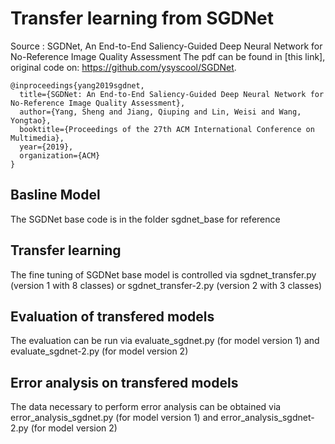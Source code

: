 # Transfer learning from SGDNet

Source : SGDNet, An End-to-End Saliency-Guided Deep Neural Network for  No-Reference Image Quality Assessment
The pdf can be found in [this link], original code on: https://github.com/ysyscool/SGDNet.
```
@inproceedings{yang2019sgdnet,
  title={SGDNet: An End-to-End Saliency-Guided Deep Neural Network for No-Reference Image Quality Assessment},
  author={Yang, Sheng and Jiang, Qiuping and Lin, Weisi and Wang, Yongtao},
  booktitle={Proceedings of the 27th ACM International Conference on Multimedia},
  year={2019},
  organization={ACM}
}
```

## Basline Model
The SGDNet base code is in the folder sgdnet_base for reference

## Transfer learning
The fine tuning of SGDNet base model is controlled via sgdnet_transfer.py (version 1 with 8 classes) or sgdnet_transfer-2.py (version 2 with 3 classes)

## Evaluation of transfered models
The evaluation can be run via evaluate_sgdnet.py (for model version 1) and evaluate_sgdnet-2.py (for model version 2)

## Error analysis on transfered models
The data necessary to perform error analysis can be obtained via error_analysis_sgdnet.py (for model version 1) and error_analysis_sgdnet-2.py (for model version 2)
